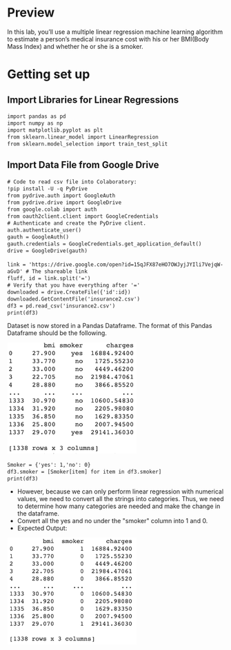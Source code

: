 # Preview
In this lab, you’ll use a multiple linear regression machine learning algorithm to estimate a person’s medical insurance cost with his or her BMI(Body Mass Index) and whether he or she is a smoker.

# Getting set up

## Import Libraries for Linear Regressions

	import pandas as pd
	import numpy as np
	import matplotlib.pyplot as plt
	from sklearn.linear_model import LinearRegression
	from sklearn.model_selection import train_test_split

## Import Data File from Google Drive

	# Code to read csv file into Colaboratory:
	!pip install -U -q PyDrive
	from pydrive.auth import GoogleAuth
	from pydrive.drive import GoogleDrive
	from google.colab import auth
	from oauth2client.client import GoogleCredentials
	# Authenticate and create the PyDrive client.
	auth.authenticate_user()
	gauth = GoogleAuth()
	gauth.credentials = GoogleCredentials.get_application_default()
	drive = GoogleDrive(gauth)

	link = 'https://drive.google.com/open?id=15qJFX87eHO7OWJyjJYIli7VejqW-aGvD' # The shareable link
	fluff, id = link.split('=')
	# Verify that you have everything after '='
	downloaded = drive.CreateFile({'id':id}) 
	downloaded.GetContentFile('insurance2.csv')  
	df3 = pd.read_csv('insurance2.csv')
	print(df3)
	
Dataset is now stored in a Pandas Dataframe.
The format of this Pandas Dataframe should be the following.

<img src="df3.png" width="300">

	Smoker = {'yes': 1,'no': 0} 
	df3.smoker = [Smoker[item] for item in df3.smoker]
	print(df3)
	
* However, because we can only perform linear regression with numerical values, we need to convert all the strings into categories. Thus, we need to determine how many categories are needed and make the change in the dataframe.
* Convert all the yes and no under the "smoker" column into 1 and 0.
* Expected Output:

<img src="df3_2.png" width="300">


